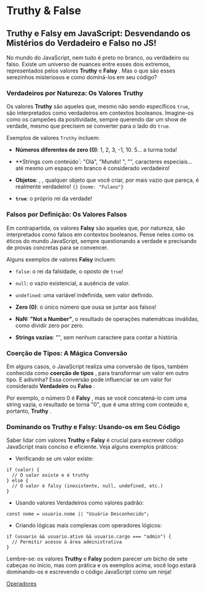 # Truthy & False

## Truthy e Falsy em JavaScript: Desvendando os Mistérios do Verdadeiro e Falso no JS!

No mundo do JavaScript, nem tudo é preto no branco, ou verdadeiro ou falso. Existe um universo de nuances entre esses dois extremos, representados pelos valores **Truthy** e **Falsy** . Mas o que são esses serezinhos misteriosos e como dominá-los em seu código?

### Verdadeiros por Natureza: Os Valores Truthy

Os valores **Truthy** são aqueles que, mesmo não sendo específicos `true`, são interpretados como verdadeiros em contextos booleanos. Imagine-os como os campeões da positividade, sempre querendo dar um show de verdade, mesmo que precisem se converter para o lado do `true`.

Exemplos de valores `Truthy` incluem:

- **Números diferentes de zero (0)**: 1, 2, 3, -1, 10. 5... a turma toda!

- **Strings com conteúdo`: "Olá", "Mundo! ", "", caracteres especiais... até mesmo um espaço em branco é considerado verdadeiro!

- **Objetos**: , , qualquer objeto que você criar, por mais vazio que pareça, é realmente verdadeiro! `{}` `{nome: "Fulano"}`
- **`true`**: o próprio rei da verdade!

### Falsos por Definição: Os Valores Falsos

Em contrapartida, os valores **Falsy** são aqueles que, por natureza, são interpretados como falsos em contextos booleanos. Pense neles como os éticos do mundo JavaScript, sempre questionando a verdade e precisando de provas concretas para se convencer.

Alguns exemplos de valores **Falsy** incluem:

- `false`: o rei da falsidade, o oposto de `true`!

- `null`: o vazio existencial, a ausência de valor.
- `undefined`: uma variável indefinida, sem valor definido.
- **Zero (0)**: o único número que ousa se juntar aos falsos!
- **NaN: "Not a Number"**, o resultado de operações matemáticas inválidas, como dividir zero por zero.
- **Strings vazias**: "", sem nenhum caractere para contar a história.

### Coerção de Tipos: A Mágica Conversão

Em alguns casos, o JavaScript realiza uma conversão de tipos, também conhecida como **coerção de tipos** , para transformar um valor em outro tipo. E adivinha? Essa conversão pode influenciar se um valor for considerado **Verdadeiro** ou **Falso** .

Por exemplo, o número 0 é **Falsy** , mas se você concatená-lo com uma string vazia, o resultado se torna "0", que é uma string com conteúdo e, portanto, **Truthy** . 

### Dominando os Truthy e Falsy: Usando-os em Seu Código

Saber lidar com valores **Truthy** e **Falsy** é crucial para escrever código JavaScript mais conciso e eficiente. Veja alguns exemplos práticos:

- Verificando se um valor existe:

```
if (valor) {
  // O valor existe e é truthy
} else {
  // O valor é falsy (inexistente, null, undefined, etc.)
}
```
- Usando valores Verdadeiros como valores padrão:

```
const nome = usuario.nome || "Usuário Desconhecido";
```
- Criando lógicas mais complexas com operadores lógicos:

```
if (usuario && usuario.ativo && usuario.cargo === "admin") {
  // Permitir acesso à área administrativa
}
```

Lembre-se: os valores **Truthy** e **Falsy** podem parecer um bicho de sete cabeças no início, mas com prática e os exemplos acima, você logo estará dominando-os e escrevendo o código JavaScript como um ninja!

[Operadores](../operadores/operadores.md)

